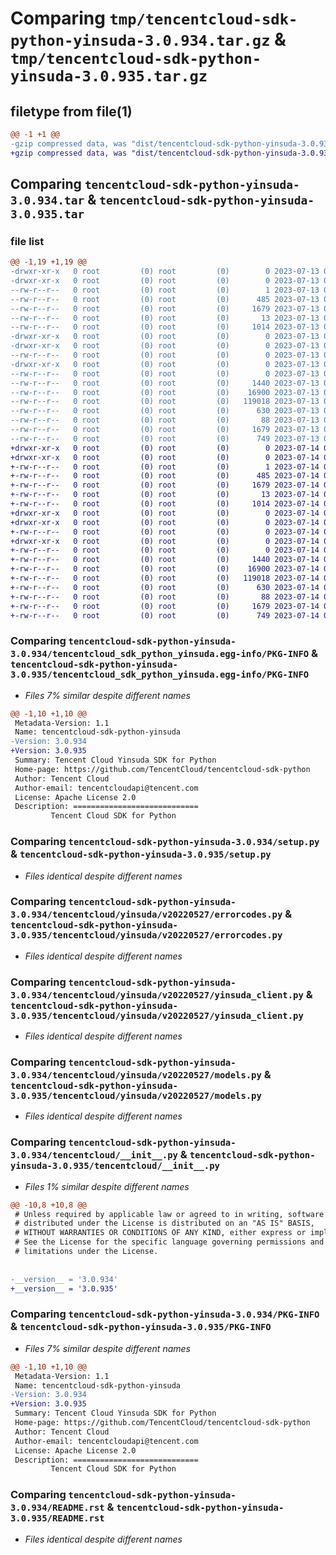 # Comparing `tmp/tencentcloud-sdk-python-yinsuda-3.0.934.tar.gz` & `tmp/tencentcloud-sdk-python-yinsuda-3.0.935.tar.gz`

## filetype from file(1)

```diff
@@ -1 +1 @@
-gzip compressed data, was "dist/tencentcloud-sdk-python-yinsuda-3.0.934.tar", last modified: Thu Jul 13 00:38:49 2023, max compression
+gzip compressed data, was "dist/tencentcloud-sdk-python-yinsuda-3.0.935.tar", last modified: Fri Jul 14 00:46:16 2023, max compression
```

## Comparing `tencentcloud-sdk-python-yinsuda-3.0.934.tar` & `tencentcloud-sdk-python-yinsuda-3.0.935.tar`

### file list

```diff
@@ -1,19 +1,19 @@
-drwxr-xr-x   0 root         (0) root         (0)        0 2023-07-13 00:38:49.000000 tencentcloud-sdk-python-yinsuda-3.0.934/
-drwxr-xr-x   0 root         (0) root         (0)        0 2023-07-13 00:38:49.000000 tencentcloud-sdk-python-yinsuda-3.0.934/tencentcloud_sdk_python_yinsuda.egg-info/
--rw-r--r--   0 root         (0) root         (0)        1 2023-07-13 00:38:49.000000 tencentcloud-sdk-python-yinsuda-3.0.934/tencentcloud_sdk_python_yinsuda.egg-info/dependency_links.txt
--rw-r--r--   0 root         (0) root         (0)      485 2023-07-13 00:38:49.000000 tencentcloud-sdk-python-yinsuda-3.0.934/tencentcloud_sdk_python_yinsuda.egg-info/SOURCES.txt
--rw-r--r--   0 root         (0) root         (0)     1679 2023-07-13 00:38:49.000000 tencentcloud-sdk-python-yinsuda-3.0.934/tencentcloud_sdk_python_yinsuda.egg-info/PKG-INFO
--rw-r--r--   0 root         (0) root         (0)       13 2023-07-13 00:38:49.000000 tencentcloud-sdk-python-yinsuda-3.0.934/tencentcloud_sdk_python_yinsuda.egg-info/top_level.txt
--rw-r--r--   0 root         (0) root         (0)     1014 2023-07-13 00:38:49.000000 tencentcloud-sdk-python-yinsuda-3.0.934/setup.py
-drwxr-xr-x   0 root         (0) root         (0)        0 2023-07-13 00:38:49.000000 tencentcloud-sdk-python-yinsuda-3.0.934/tencentcloud/
-drwxr-xr-x   0 root         (0) root         (0)        0 2023-07-13 00:38:49.000000 tencentcloud-sdk-python-yinsuda-3.0.934/tencentcloud/yinsuda/
--rw-r--r--   0 root         (0) root         (0)        0 2023-07-13 00:38:49.000000 tencentcloud-sdk-python-yinsuda-3.0.934/tencentcloud/yinsuda/__init__.py
-drwxr-xr-x   0 root         (0) root         (0)        0 2023-07-13 00:38:49.000000 tencentcloud-sdk-python-yinsuda-3.0.934/tencentcloud/yinsuda/v20220527/
--rw-r--r--   0 root         (0) root         (0)        0 2023-07-13 00:38:49.000000 tencentcloud-sdk-python-yinsuda-3.0.934/tencentcloud/yinsuda/v20220527/__init__.py
--rw-r--r--   0 root         (0) root         (0)     1440 2023-07-13 00:38:49.000000 tencentcloud-sdk-python-yinsuda-3.0.934/tencentcloud/yinsuda/v20220527/errorcodes.py
--rw-r--r--   0 root         (0) root         (0)    16900 2023-07-13 00:38:49.000000 tencentcloud-sdk-python-yinsuda-3.0.934/tencentcloud/yinsuda/v20220527/yinsuda_client.py
--rw-r--r--   0 root         (0) root         (0)   119018 2023-07-13 00:38:49.000000 tencentcloud-sdk-python-yinsuda-3.0.934/tencentcloud/yinsuda/v20220527/models.py
--rw-r--r--   0 root         (0) root         (0)      630 2023-07-13 00:38:49.000000 tencentcloud-sdk-python-yinsuda-3.0.934/tencentcloud/__init__.py
--rw-r--r--   0 root         (0) root         (0)       88 2023-07-13 00:38:49.000000 tencentcloud-sdk-python-yinsuda-3.0.934/setup.cfg
--rw-r--r--   0 root         (0) root         (0)     1679 2023-07-13 00:38:49.000000 tencentcloud-sdk-python-yinsuda-3.0.934/PKG-INFO
--rw-r--r--   0 root         (0) root         (0)      749 2023-07-13 00:38:49.000000 tencentcloud-sdk-python-yinsuda-3.0.934/README.rst
+drwxr-xr-x   0 root         (0) root         (0)        0 2023-07-14 00:46:16.000000 tencentcloud-sdk-python-yinsuda-3.0.935/
+drwxr-xr-x   0 root         (0) root         (0)        0 2023-07-14 00:46:16.000000 tencentcloud-sdk-python-yinsuda-3.0.935/tencentcloud_sdk_python_yinsuda.egg-info/
+-rw-r--r--   0 root         (0) root         (0)        1 2023-07-14 00:46:16.000000 tencentcloud-sdk-python-yinsuda-3.0.935/tencentcloud_sdk_python_yinsuda.egg-info/dependency_links.txt
+-rw-r--r--   0 root         (0) root         (0)      485 2023-07-14 00:46:16.000000 tencentcloud-sdk-python-yinsuda-3.0.935/tencentcloud_sdk_python_yinsuda.egg-info/SOURCES.txt
+-rw-r--r--   0 root         (0) root         (0)     1679 2023-07-14 00:46:16.000000 tencentcloud-sdk-python-yinsuda-3.0.935/tencentcloud_sdk_python_yinsuda.egg-info/PKG-INFO
+-rw-r--r--   0 root         (0) root         (0)       13 2023-07-14 00:46:16.000000 tencentcloud-sdk-python-yinsuda-3.0.935/tencentcloud_sdk_python_yinsuda.egg-info/top_level.txt
+-rw-r--r--   0 root         (0) root         (0)     1014 2023-07-14 00:46:16.000000 tencentcloud-sdk-python-yinsuda-3.0.935/setup.py
+drwxr-xr-x   0 root         (0) root         (0)        0 2023-07-14 00:46:16.000000 tencentcloud-sdk-python-yinsuda-3.0.935/tencentcloud/
+drwxr-xr-x   0 root         (0) root         (0)        0 2023-07-14 00:46:16.000000 tencentcloud-sdk-python-yinsuda-3.0.935/tencentcloud/yinsuda/
+-rw-r--r--   0 root         (0) root         (0)        0 2023-07-14 00:46:16.000000 tencentcloud-sdk-python-yinsuda-3.0.935/tencentcloud/yinsuda/__init__.py
+drwxr-xr-x   0 root         (0) root         (0)        0 2023-07-14 00:46:16.000000 tencentcloud-sdk-python-yinsuda-3.0.935/tencentcloud/yinsuda/v20220527/
+-rw-r--r--   0 root         (0) root         (0)        0 2023-07-14 00:46:16.000000 tencentcloud-sdk-python-yinsuda-3.0.935/tencentcloud/yinsuda/v20220527/__init__.py
+-rw-r--r--   0 root         (0) root         (0)     1440 2023-07-14 00:46:16.000000 tencentcloud-sdk-python-yinsuda-3.0.935/tencentcloud/yinsuda/v20220527/errorcodes.py
+-rw-r--r--   0 root         (0) root         (0)    16900 2023-07-14 00:46:16.000000 tencentcloud-sdk-python-yinsuda-3.0.935/tencentcloud/yinsuda/v20220527/yinsuda_client.py
+-rw-r--r--   0 root         (0) root         (0)   119018 2023-07-14 00:46:16.000000 tencentcloud-sdk-python-yinsuda-3.0.935/tencentcloud/yinsuda/v20220527/models.py
+-rw-r--r--   0 root         (0) root         (0)      630 2023-07-14 00:46:16.000000 tencentcloud-sdk-python-yinsuda-3.0.935/tencentcloud/__init__.py
+-rw-r--r--   0 root         (0) root         (0)       88 2023-07-14 00:46:16.000000 tencentcloud-sdk-python-yinsuda-3.0.935/setup.cfg
+-rw-r--r--   0 root         (0) root         (0)     1679 2023-07-14 00:46:16.000000 tencentcloud-sdk-python-yinsuda-3.0.935/PKG-INFO
+-rw-r--r--   0 root         (0) root         (0)      749 2023-07-14 00:46:16.000000 tencentcloud-sdk-python-yinsuda-3.0.935/README.rst
```

### Comparing `tencentcloud-sdk-python-yinsuda-3.0.934/tencentcloud_sdk_python_yinsuda.egg-info/PKG-INFO` & `tencentcloud-sdk-python-yinsuda-3.0.935/tencentcloud_sdk_python_yinsuda.egg-info/PKG-INFO`

 * *Files 7% similar despite different names*

```diff
@@ -1,10 +1,10 @@
 Metadata-Version: 1.1
 Name: tencentcloud-sdk-python-yinsuda
-Version: 3.0.934
+Version: 3.0.935
 Summary: Tencent Cloud Yinsuda SDK for Python
 Home-page: https://github.com/TencentCloud/tencentcloud-sdk-python
 Author: Tencent Cloud
 Author-email: tencentcloudapi@tencent.com
 License: Apache License 2.0
 Description: ============================
         Tencent Cloud SDK for Python
```

### Comparing `tencentcloud-sdk-python-yinsuda-3.0.934/setup.py` & `tencentcloud-sdk-python-yinsuda-3.0.935/setup.py`

 * *Files identical despite different names*

### Comparing `tencentcloud-sdk-python-yinsuda-3.0.934/tencentcloud/yinsuda/v20220527/errorcodes.py` & `tencentcloud-sdk-python-yinsuda-3.0.935/tencentcloud/yinsuda/v20220527/errorcodes.py`

 * *Files identical despite different names*

### Comparing `tencentcloud-sdk-python-yinsuda-3.0.934/tencentcloud/yinsuda/v20220527/yinsuda_client.py` & `tencentcloud-sdk-python-yinsuda-3.0.935/tencentcloud/yinsuda/v20220527/yinsuda_client.py`

 * *Files identical despite different names*

### Comparing `tencentcloud-sdk-python-yinsuda-3.0.934/tencentcloud/yinsuda/v20220527/models.py` & `tencentcloud-sdk-python-yinsuda-3.0.935/tencentcloud/yinsuda/v20220527/models.py`

 * *Files identical despite different names*

### Comparing `tencentcloud-sdk-python-yinsuda-3.0.934/tencentcloud/__init__.py` & `tencentcloud-sdk-python-yinsuda-3.0.935/tencentcloud/__init__.py`

 * *Files 1% similar despite different names*

```diff
@@ -10,8 +10,8 @@
 # Unless required by applicable law or agreed to in writing, software
 # distributed under the License is distributed on an "AS IS" BASIS,
 # WITHOUT WARRANTIES OR CONDITIONS OF ANY KIND, either express or implied.
 # See the License for the specific language governing permissions and
 # limitations under the License.
 
 
-__version__ = '3.0.934'
+__version__ = '3.0.935'
```

### Comparing `tencentcloud-sdk-python-yinsuda-3.0.934/PKG-INFO` & `tencentcloud-sdk-python-yinsuda-3.0.935/PKG-INFO`

 * *Files 7% similar despite different names*

```diff
@@ -1,10 +1,10 @@
 Metadata-Version: 1.1
 Name: tencentcloud-sdk-python-yinsuda
-Version: 3.0.934
+Version: 3.0.935
 Summary: Tencent Cloud Yinsuda SDK for Python
 Home-page: https://github.com/TencentCloud/tencentcloud-sdk-python
 Author: Tencent Cloud
 Author-email: tencentcloudapi@tencent.com
 License: Apache License 2.0
 Description: ============================
         Tencent Cloud SDK for Python
```

### Comparing `tencentcloud-sdk-python-yinsuda-3.0.934/README.rst` & `tencentcloud-sdk-python-yinsuda-3.0.935/README.rst`

 * *Files identical despite different names*

